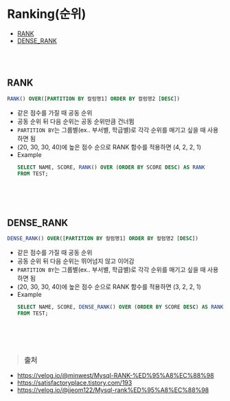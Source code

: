 # Ranking(순위)
- [RANK](#RANK)
- [DENSE_RANK](#DENSE_RANK)

<br><br>

## RANK
```sql
RANK() OVER([PARTITION BY 컬럼명1] ORDER BY 컬럼명2 [DESC])
```
- 같은 점수를 가질 때 공동 순위
- 공동 순위 뒤 다음 순위는 공동 순위만큼 건너뜀
- ```PARTITION BY```는 그룹별(ex.. 부서별, 학급별)로 각각 순위를 매기고 싶을 때 사용하면 됨
- (20, 30, 30, 40)에 높은 점수 순으로 RANK 함수를 적용하면 (4, 2, 2, 1)
- Example
  ```sql
  SELECT NAME, SCORE, RANK() OVER (ORDER BY SCORE DESC) AS RANK
  FROM TEST;
  ```

<br><br><br>

## DENSE_RANK
```sql
DENSE_RANK() OVER([PARTITION BY 컬럼명1] ORDER BY 컬럼명2 [DESC])
```
- 같은 점수를 가질 때 공동 순위
- 공동 순위 뒤 다음 순위는 뛰어넘지 않고 이어감
- ```PARTITION BY```는 그룹별(ex.. 부서별, 학급별)로 각각 순위를 매기고 싶을 때 사용하면 됨
- (20, 30, 30, 40)에 높은 점수 순으로 RANK 함수를 적용하면 (3, 2, 2, 1)
- Example
  ```sql
  SELECT NAME, SCORE, DENSE_RANK() OVER (ORDER BY SCORE DESC) AS RANK
  FROM TEST;
  ```

<br><br><br>

> ### 출처
- https://velog.io/@minwest/Mysql-RANK-%ED%95%A8%EC%88%98
- https://satisfactoryplace.tistory.com/193
- https://velog.io/@jjeom122/Mysql-rank%ED%95%A8%EC%88%98

